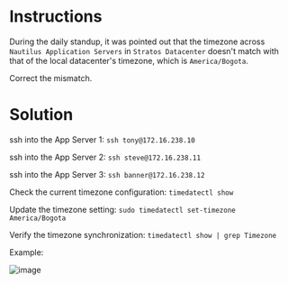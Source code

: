 # Instructions

During the daily standup, it was pointed out that the timezone across `Nautilus Application Servers` in `Stratos Datacenter` doesn't match with that of the local datacenter's timezone, which is `America/Bogota`.

Correct the mismatch.

# Solution

ssh into the App Server 1: `ssh tony@172.16.238.10`

ssh into the App Server 2: `ssh steve@172.16.238.11`

ssh into the App Server 3: `ssh banner@172.16.238.12`

Check the current timezone configuration: `timedatectl show`

Update the timezone setting: `sudo timedatectl set-timezone America/Bogota`

Verify the timezone synchronization: `timedatectl show | grep Timezone`

Example:

![image](https://github.com/janaom/KodeKloud-Engineer-2.0/assets/83917694/c3785b70-647c-4f05-8226-1d5434c39ce9)
